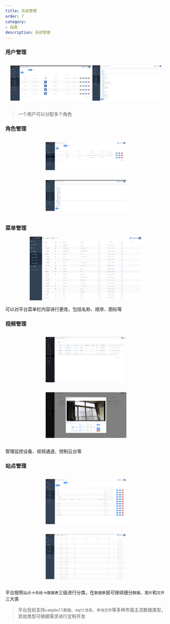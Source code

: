 ```yaml
---
title: 系统管理
order: 7
category:
- 指南
description: 系统管理
---
```


### 用户管理

<div align=center>
<span style="width:50%;display:inline-block">

![](../_media/sys_user.png)

</span>
<span style="width:43%;display:inline-block">

![](../_media/sys_user_categories.png)

</span>
</div>


> 一个用户可以分配多个角色

### 角色管理

<div align=center>
<span style="width:50%;display:inline-block">

![](../_media/sys_role.png)

</span>
<span style="width:50%;display:inline-block">

![](../_media/sys_role_permission.png)

</span>
</div>


### 菜单管理

<div align=center><img src="../_media/sys_menu.png" width="70%"/></div>

可以对平台菜单栏内容进行更改，包括名称、顺序、图标等

### 视频管理

<div align=center>
<span style="width:50%;display:inline-block">

![](../_media/sys_video_device.png)

</span>
<span style="width:50%;display:inline-block">

![](../_media/sys_video_channel.png)

</span>
</div>

管理监控设备、视频通道、控制云台等

### 站点管理

<div align=center>
<span style="width:50%;display:inline-block">

![](../_media/sys_station.png)

</span>
<span style="width:50%;display:inline-block">

![](../_media/sys_station_field.png)

</span>
</div>

平台按照`站点`->`系统`->`数据表`三级进行分类，在`数据表`层可继续细分`数据`、`图片`和`文件`三大类

> 平台目前支持`campbell数据`、`mqtt消息`、`本地文件`等多种市面主流数据类型，其他类型可根据需求进行定制开发
